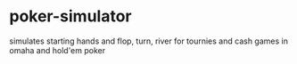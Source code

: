 # poker-simulator
simulates starting hands and flop, turn, river for tournies and cash games in omaha and hold'em poker

